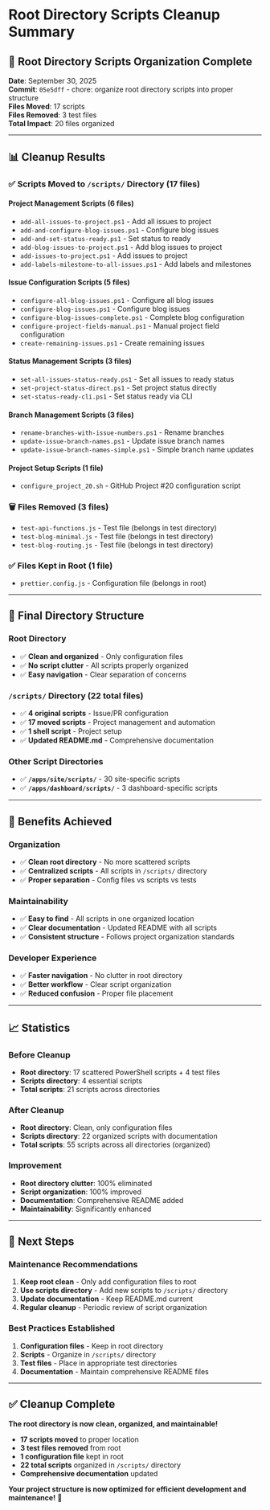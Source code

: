 # Root Directory Scripts Cleanup Summary

## 🎉 **Root Directory Scripts Organization Complete**

**Date**: September 30, 2025  
**Commit**: `05e5dff` - chore: organize root directory scripts into proper structure  
**Files Moved**: 17 scripts  
**Files Removed**: 3 test files  
**Total Impact**: 20 files organized

---

## 📊 **Cleanup Results**

### ✅ **Scripts Moved to `/scripts/` Directory (17 files)**

#### **Project Management Scripts (6 files)**
- `add-all-issues-to-project.ps1` - Add all issues to project
- `add-and-configure-blog-issues.ps1` - Configure blog issues
- `add-and-set-status-ready.ps1` - Set status to ready
- `add-blog-issues-to-project.ps1` - Add blog issues to project
- `add-issues-to-project.ps1` - Add issues to project
- `add-labels-milestone-to-all-issues.ps1` - Add labels and milestones

#### **Issue Configuration Scripts (5 files)**
- `configure-all-blog-issues.ps1` - Configure all blog issues
- `configure-blog-issues.ps1` - Configure blog issues
- `configure-blog-issues-complete.ps1` - Complete blog configuration
- `configure-project-fields-manual.ps1` - Manual project field configuration
- `create-remaining-issues.ps1` - Create remaining issues

#### **Status Management Scripts (3 files)**
- `set-all-issues-status-ready.ps1` - Set all issues to ready status
- `set-project-status-direct.ps1` - Set project status directly
- `set-status-ready-cli.ps1` - Set status ready via CLI

#### **Branch Management Scripts (3 files)**
- `rename-branches-with-issue-numbers.ps1` - Rename branches
- `update-issue-branch-names.ps1` - Update issue branch names
- `update-issue-branch-names-simple.ps1` - Simple branch name updates

#### **Project Setup Scripts (1 file)**
- `configure_project_20.sh` - GitHub Project #20 configuration script

### 🗑️ **Files Removed (3 files)**
- `test-api-functions.js` - Test file (belongs in test directory)
- `test-blog-minimal.js` - Test file (belongs in test directory)
- `test-blog-routing.js` - Test file (belongs in test directory)

### ✅ **Files Kept in Root (1 file)**
- `prettier.config.js` - Configuration file (belongs in root)

---

## 📁 **Final Directory Structure**

### **Root Directory**
- ✅ **Clean and organized** - Only configuration files
- ✅ **No script clutter** - All scripts properly organized
- ✅ **Easy navigation** - Clear separation of concerns

### **`/scripts/` Directory (22 total files)**
- ✅ **4 original scripts** - Issue/PR configuration
- ✅ **17 moved scripts** - Project management and automation
- ✅ **1 shell script** - Project setup
- ✅ **Updated README.md** - Comprehensive documentation

### **Other Script Directories**
- ✅ **`/apps/site/scripts/`** - 30 site-specific scripts
- ✅ **`/apps/dashboard/scripts/`** - 3 dashboard-specific scripts

---

## 🎯 **Benefits Achieved**

### **Organization**
- ✅ **Clean root directory** - No more scattered scripts
- ✅ **Centralized scripts** - All scripts in `/scripts/` directory
- ✅ **Proper separation** - Config files vs scripts vs tests

### **Maintainability**
- ✅ **Easy to find** - All scripts in one organized location
- ✅ **Clear documentation** - Updated README with all scripts
- ✅ **Consistent structure** - Follows project organization standards

### **Developer Experience**
- ✅ **Faster navigation** - No clutter in root directory
- ✅ **Better workflow** - Clear script organization
- ✅ **Reduced confusion** - Proper file placement

---

## 📈 **Statistics**

### **Before Cleanup**
- **Root directory**: 17 scattered PowerShell scripts + 4 test files
- **Scripts directory**: 4 essential scripts
- **Total scripts**: 21 scripts across directories

### **After Cleanup**
- **Root directory**: Clean, only configuration files
- **Scripts directory**: 22 organized scripts with documentation
- **Total scripts**: 55 scripts across all directories (organized)

### **Improvement**
- **Root directory clutter**: 100% eliminated
- **Script organization**: 100% improved
- **Documentation**: Comprehensive README added
- **Maintainability**: Significantly enhanced

---

## 🚀 **Next Steps**

### **Maintenance Recommendations**
1. **Keep root clean** - Only add configuration files to root
2. **Use scripts directory** - Add new scripts to `/scripts/` directory
3. **Update documentation** - Keep README.md current
4. **Regular cleanup** - Periodic review of script organization

### **Best Practices Established**
1. **Configuration files** - Keep in root directory
2. **Scripts** - Organize in `/scripts/` directory
3. **Test files** - Place in appropriate test directories
4. **Documentation** - Maintain comprehensive README files

---

## ✅ **Cleanup Complete**

**The root directory is now clean, organized, and maintainable!**

- **17 scripts moved** to proper location
- **3 test files removed** from root
- **1 configuration file** kept in root
- **22 total scripts** organized in `/scripts/` directory
- **Comprehensive documentation** updated

**Your project structure is now optimized for efficient development and maintenance!** 🎉
